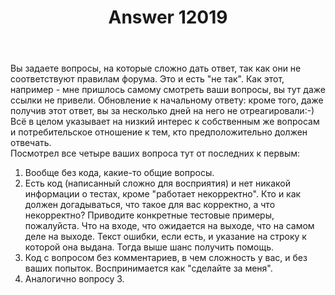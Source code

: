 ﻿---
title: "Answer 12019"
se.owner.user_id: 489515
se.owner.display_name: "Сергей"
se.owner.link: "https://ru.meta.stackoverflow.com/users/489515/%d0%a1%d0%b5%d1%80%d0%b3%d0%b5%d0%b9"
se.answer_id: 12019
se.question_id: 12018
se.post_type: answer
se.is_accepted: False
---
<p>Вы задаете вопросы, на которые сложно дать ответ, так как они не соответствуют правилам форума. Это и есть &quot;не так&quot;. Как этот, например  - мне пришлось самому смотреть ваши вопросы, вы тут даже ссылки не привели.
Обновление к начальному ответу: кроме того, даже получив этот ответ, вы за несколько дней на него не отреагировали:-) Всё в целом указывает на низкий интерес к собственным же вопросам и потребительское отношение к тем, кто предположительно должен отвечать.<br />
Посмотрел все четыре ваших вопроса тут от последних к первым:</p>
<ol>
<li>Вообще без кода, какие-то общие вопросы.</li>
<li>Есть код (написанный сложно для восприятия) и нет никакой информации о тестах, кроме &quot;работает некорректно&quot;. Кто и как должен догадываться, что такое для вас корректно, а что некорректно? Приводите конкретные тестовые примеры, пожалуйста. Что на входе, что ожидается на выходе, что на самом деле на выходе. Текст ошибки, если есть, и указание на строку к которой она выдана. Тогда выше шанс получить помощь.</li>
<li>Код с вопросом без комментариев, в чем сложность у вас, и без ваших попыток. Воспринимается как &quot;сделайте за меня&quot;.</li>
<li>Аналогично вопросу 3.</li>
</ol>
